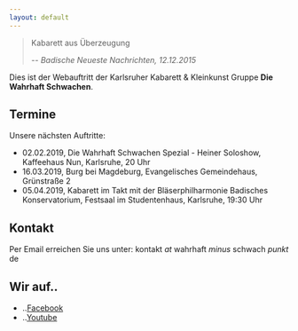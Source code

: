 ```yaml
---
layout: default
---
```


>Kabarett aus Überzeugung
>
> -- <cite>Badische Neueste Nachrichten, 12.12.2015</cite>

Dies ist der Webauftritt der Karlsruher Kabarett & Kleinkunst Gruppe **Die Wahrhaft Schwachen**.

## Termine

Unsere nächsten Auftritte:

* 02.02.2019, Die Wahrhaft Schwachen Spezial - Heiner Soloshow, Kaffeehaus Nun, Karlsruhe, 20 Uhr
* 16.03.2019, Burg bei Magdeburg, Evangelisches Gemeindehaus, Grünstraße 2
* 05.04.2019, Kabarett im Takt mit der Bläserphilharmonie Badisches Konservatorium, Festsaal im Studentenhaus, Karlsruhe, 19:30 Uhr

## Kontakt

Per Email erreichen Sie uns unter:
kontakt *at* wahrhaft *minus* schwach *punkt* de

## Wir auf..

* ..[Facebook](https://www.facebook.com/diewahrhaftschwachen)
* ..[Youtube](https://www.youtube.com/channel/UCUGTISDvY5PBIDK0J_-zrCQ)

